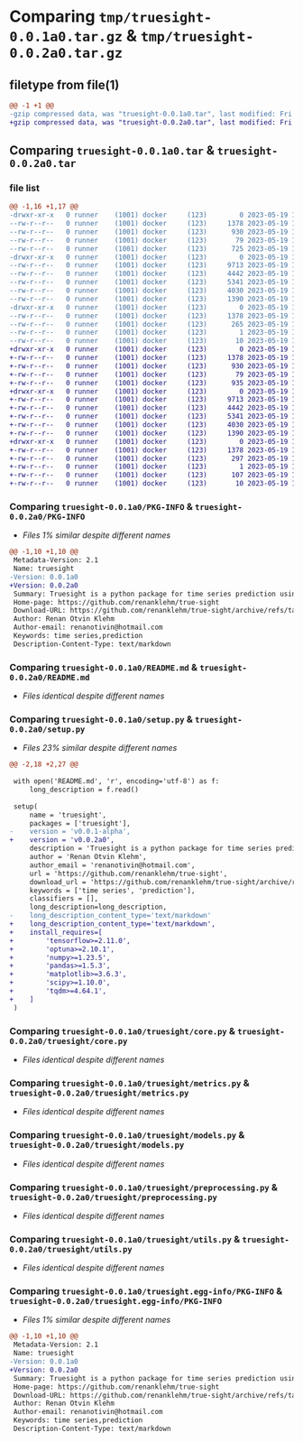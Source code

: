 # Comparing `tmp/truesight-0.0.1a0.tar.gz` & `tmp/truesight-0.0.2a0.tar.gz`

## filetype from file(1)

```diff
@@ -1 +1 @@
-gzip compressed data, was "truesight-0.0.1a0.tar", last modified: Fri May 19 16:55:35 2023, max compression
+gzip compressed data, was "truesight-0.0.2a0.tar", last modified: Fri May 19 17:16:07 2023, max compression
```

## Comparing `truesight-0.0.1a0.tar` & `truesight-0.0.2a0.tar`

### file list

```diff
@@ -1,16 +1,17 @@
-drwxr-xr-x   0 runner    (1001) docker     (123)        0 2023-05-19 16:55:35.836215 truesight-0.0.1a0/
--rw-r--r--   0 runner    (1001) docker     (123)     1378 2023-05-19 16:55:35.836215 truesight-0.0.1a0/PKG-INFO
--rw-r--r--   0 runner    (1001) docker     (123)      930 2023-05-19 16:54:13.000000 truesight-0.0.1a0/README.md
--rw-r--r--   0 runner    (1001) docker     (123)       79 2023-05-19 16:55:35.836215 truesight-0.0.1a0/setup.cfg
--rw-r--r--   0 runner    (1001) docker     (123)      725 2023-05-19 16:54:13.000000 truesight-0.0.1a0/setup.py
-drwxr-xr-x   0 runner    (1001) docker     (123)        0 2023-05-19 16:55:35.836215 truesight-0.0.1a0/truesight/
--rw-r--r--   0 runner    (1001) docker     (123)     9713 2023-05-19 16:54:13.000000 truesight-0.0.1a0/truesight/core.py
--rw-r--r--   0 runner    (1001) docker     (123)     4442 2023-05-19 16:54:13.000000 truesight-0.0.1a0/truesight/metrics.py
--rw-r--r--   0 runner    (1001) docker     (123)     5341 2023-05-19 16:54:13.000000 truesight-0.0.1a0/truesight/models.py
--rw-r--r--   0 runner    (1001) docker     (123)     4030 2023-05-19 16:54:13.000000 truesight-0.0.1a0/truesight/preprocessing.py
--rw-r--r--   0 runner    (1001) docker     (123)     1390 2023-05-19 16:54:13.000000 truesight-0.0.1a0/truesight/utils.py
-drwxr-xr-x   0 runner    (1001) docker     (123)        0 2023-05-19 16:55:35.836215 truesight-0.0.1a0/truesight.egg-info/
--rw-r--r--   0 runner    (1001) docker     (123)     1378 2023-05-19 16:55:35.000000 truesight-0.0.1a0/truesight.egg-info/PKG-INFO
--rw-r--r--   0 runner    (1001) docker     (123)      265 2023-05-19 16:55:35.000000 truesight-0.0.1a0/truesight.egg-info/SOURCES.txt
--rw-r--r--   0 runner    (1001) docker     (123)        1 2023-05-19 16:55:35.000000 truesight-0.0.1a0/truesight.egg-info/dependency_links.txt
--rw-r--r--   0 runner    (1001) docker     (123)       10 2023-05-19 16:55:35.000000 truesight-0.0.1a0/truesight.egg-info/top_level.txt
+drwxr-xr-x   0 runner    (1001) docker     (123)        0 2023-05-19 17:16:07.887645 truesight-0.0.2a0/
+-rw-r--r--   0 runner    (1001) docker     (123)     1378 2023-05-19 17:16:07.887645 truesight-0.0.2a0/PKG-INFO
+-rw-r--r--   0 runner    (1001) docker     (123)      930 2023-05-19 17:15:44.000000 truesight-0.0.2a0/README.md
+-rw-r--r--   0 runner    (1001) docker     (123)       79 2023-05-19 17:16:07.887645 truesight-0.0.2a0/setup.cfg
+-rw-r--r--   0 runner    (1001) docker     (123)      935 2023-05-19 17:15:44.000000 truesight-0.0.2a0/setup.py
+drwxr-xr-x   0 runner    (1001) docker     (123)        0 2023-05-19 17:16:07.887645 truesight-0.0.2a0/truesight/
+-rw-r--r--   0 runner    (1001) docker     (123)     9713 2023-05-19 17:15:44.000000 truesight-0.0.2a0/truesight/core.py
+-rw-r--r--   0 runner    (1001) docker     (123)     4442 2023-05-19 17:15:44.000000 truesight-0.0.2a0/truesight/metrics.py
+-rw-r--r--   0 runner    (1001) docker     (123)     5341 2023-05-19 17:15:44.000000 truesight-0.0.2a0/truesight/models.py
+-rw-r--r--   0 runner    (1001) docker     (123)     4030 2023-05-19 17:15:44.000000 truesight-0.0.2a0/truesight/preprocessing.py
+-rw-r--r--   0 runner    (1001) docker     (123)     1390 2023-05-19 17:15:44.000000 truesight-0.0.2a0/truesight/utils.py
+drwxr-xr-x   0 runner    (1001) docker     (123)        0 2023-05-19 17:16:07.887645 truesight-0.0.2a0/truesight.egg-info/
+-rw-r--r--   0 runner    (1001) docker     (123)     1378 2023-05-19 17:16:07.000000 truesight-0.0.2a0/truesight.egg-info/PKG-INFO
+-rw-r--r--   0 runner    (1001) docker     (123)      297 2023-05-19 17:16:07.000000 truesight-0.0.2a0/truesight.egg-info/SOURCES.txt
+-rw-r--r--   0 runner    (1001) docker     (123)        1 2023-05-19 17:16:07.000000 truesight-0.0.2a0/truesight.egg-info/dependency_links.txt
+-rw-r--r--   0 runner    (1001) docker     (123)      107 2023-05-19 17:16:07.000000 truesight-0.0.2a0/truesight.egg-info/requires.txt
+-rw-r--r--   0 runner    (1001) docker     (123)       10 2023-05-19 17:16:07.000000 truesight-0.0.2a0/truesight.egg-info/top_level.txt
```

### Comparing `truesight-0.0.1a0/PKG-INFO` & `truesight-0.0.2a0/PKG-INFO`

 * *Files 1% similar despite different names*

```diff
@@ -1,10 +1,10 @@
 Metadata-Version: 2.1
 Name: truesight
-Version: 0.0.1a0
+Version: 0.0.2a0
 Summary: Truesight is a python package for time series prediction using deep learning and statistical models.
 Home-page: https://github.com/renanklehm/true-sight
 Download-URL: https://github.com/renanklehm/true-sight/archive/refs/tags/v0.0.1-alpha.tar.gz
 Author: Renan Otvin Klehm
 Author-email: renanotivin@hotmail.com
 Keywords: time series,prediction
 Description-Content-Type: text/markdown
```

### Comparing `truesight-0.0.1a0/README.md` & `truesight-0.0.2a0/README.md`

 * *Files identical despite different names*

### Comparing `truesight-0.0.1a0/setup.py` & `truesight-0.0.2a0/setup.py`

 * *Files 23% similar despite different names*

```diff
@@ -2,18 +2,27 @@
 
 with open('README.md', 'r', encoding='utf-8') as f:
     long_description = f.read()
 
 setup(
     name = 'truesight',
     packages = ['truesight'],
-    version = 'v0.0.1-alpha',
+    version = 'v0.0.2a0',
     description = 'Truesight is a python package for time series prediction using deep learning and statistical models.',
     author = 'Renan Otvin Klehm',
     author_email = 'renanotivin@hotmail.com',
     url = 'https://github.com/renanklehm/true-sight',
     download_url = 'https://github.com/renanklehm/true-sight/archive/refs/tags/v0.0.1-alpha.tar.gz',
     keywords = ['time series', 'prediction'],
     classifiers = [],
     long_description=long_description,
-    long_description_content_type='text/markdown'
+    long_description_content_type='text/markdown',
+    install_requires=[
+        'tensorflow>=2.11.0',
+        'optuna>=2.10.1',
+        'numpy>=1.23.5',
+        'pandas>=1.5.3',
+        'matplotlib>=3.6.3',
+        'scipy>=1.10.0',
+        'tqdm>=4.64.1',
+    ]
 )
```

### Comparing `truesight-0.0.1a0/truesight/core.py` & `truesight-0.0.2a0/truesight/core.py`

 * *Files identical despite different names*

### Comparing `truesight-0.0.1a0/truesight/metrics.py` & `truesight-0.0.2a0/truesight/metrics.py`

 * *Files identical despite different names*

### Comparing `truesight-0.0.1a0/truesight/models.py` & `truesight-0.0.2a0/truesight/models.py`

 * *Files identical despite different names*

### Comparing `truesight-0.0.1a0/truesight/preprocessing.py` & `truesight-0.0.2a0/truesight/preprocessing.py`

 * *Files identical despite different names*

### Comparing `truesight-0.0.1a0/truesight/utils.py` & `truesight-0.0.2a0/truesight/utils.py`

 * *Files identical despite different names*

### Comparing `truesight-0.0.1a0/truesight.egg-info/PKG-INFO` & `truesight-0.0.2a0/truesight.egg-info/PKG-INFO`

 * *Files 1% similar despite different names*

```diff
@@ -1,10 +1,10 @@
 Metadata-Version: 2.1
 Name: truesight
-Version: 0.0.1a0
+Version: 0.0.2a0
 Summary: Truesight is a python package for time series prediction using deep learning and statistical models.
 Home-page: https://github.com/renanklehm/true-sight
 Download-URL: https://github.com/renanklehm/true-sight/archive/refs/tags/v0.0.1-alpha.tar.gz
 Author: Renan Otvin Klehm
 Author-email: renanotivin@hotmail.com
 Keywords: time series,prediction
 Description-Content-Type: text/markdown
```

